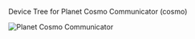 Device Tree for Planet Cosmo Communicator (cosmo)

![Planet Cosmo Communicator](https://i.imgur.com/RyN5cVo.jpg)